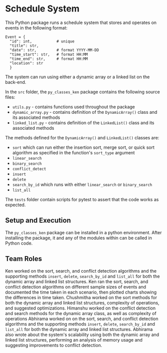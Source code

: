 # Schedule System

This Python package runs a schedule system that stores and operates on events in the following format:

```
Event = {
  "id": int,           # unique   
  "title": str,
  "date": str,         # format YYYY-MM-DD
  "time_start": str,   # format HH:MM
  "time_end": str,     # format HH:MM
  "location": str
  }
```
The system can run using either a dynamic array or a linked list on the back-end.

In the `src` folder, the `py_classes_ken` package contains the following source files:
- `utils.py` - contains functions used throughout the package
- `dynamic_array.py` - contains definition of the `DynamicArray()` class and its associated methods
- `linked_list.py` - contains definition of the `LinkedList()` class and its associated methods

The methods defined for the `DynamicArray()` and `LinkedList()` classes are:
- `sort` which can run either the insertion sort, merge sort, or quick sort algorithm as specified in the function's `sort_type` argument
- `linear_search`
- `binary_search`
- `conflict_detect`
- `insert`
- `delete`
- `search_by_id` which runs with either `linear_search` or `binary_search`
- `list_all`

The `tests` folder contain scripts for pytest to assert that the code works as expected.

## Setup and Execution
The `py_classes_ken` package can be installed in a python environment. After installing the package, it and any of the modules within can be called in Python code.

## Team Roles
Ken worked on the sort, search, and conflict detection algorithms and the supporting methods `insert`, `delete`, `search_by_id` and `list_all` for both the dynamic array and linked list structures. Ken ran the sort, search, and conflict detection algorithms on different sample sizes of events and documented the time taken in each scenario, then plotted charts showing the differences in time taken.
Chushmitha worked on the sort methods for both the dynamic array and linked list structures, complexity of operations, and suggested optimizations.
Himanshu worked on the conflict detection and search methods for the dynamic array class, as well as complexity of operations
Abhirama worked on on the sort, search, and conflict detection algorithms and the supporting methods `insert`, `delete`, `search_by_id` and `list_all` for both the dynamic array and linked list structures. Abhirama also wrote about the system's scalability using both the dynamic array and linked list structures, performing an analysis of memory usage and suggesting improvements to conflict detection.